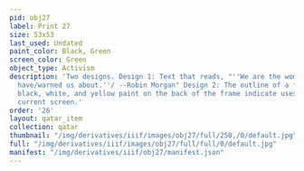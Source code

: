 ```yaml
---
pid: obj27
label: Print 27
size: 53x53
last_used: Undated
paint_color: Black, Green
screen_color: Green
object_type: Activism
description: 'Two designs. Design 1: Text that reads, "''We are the women that men
  have/warned us about.''/ --Robin Morgan" Design 2: The outline of a fist. Blue,
  black, white, and yellow paint on the back of the frame indicate uses prior to the
  current screen.'
order: '26'
layout: qatar_item
collection: qatar
thumbnail: "/img/derivatives/iiif/images/obj27/full/250,/0/default.jpg"
full: "/img/derivatives/iiif/images/obj27/full/full/0/default.jpg"
manifest: "/img/derivatives/iiif/obj27/manifest.json"
---
```

